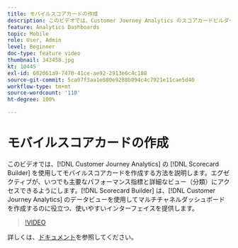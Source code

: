```yaml
---
title: モバイルスコアカードの作成
description: このビデオでは、Customer Journey Analytics のスコアカードビルダーを使用してモバイルスコアカードを作成する方法を説明します。 エグゼクティブが、いつでも主要なパフォーマンス指標と詳細なビュー（分類）にアクセスできるようにします。スコアカードビルダーは、Customer Journey Analytics のデータビューを使用してマルチチャネルダッシュボードを作成するのに役立つ、使いやすいインターフェイスを提供します。
feature: Analytics Dashboards
topic: Mobile
role: User, Admin
level: Beginner
doc-type: feature video
thumbnail: 343458.jpg
kt: 10445
exl-id: 602061a9-7470-41ce-ae92-2913e6c4c188
source-git-commit: 5ca07f3aa1e080e9288b094c4c7921e11cae5d40
workflow-type: tm+mt
source-wordcount: '110'
ht-degree: 100%

---
```


# モバイルスコアカードの作成

このビデオでは、[!DNL Customer Journey Analytics] の [!DNL Scorecard Builder] を使用してモバイルスコアカードを作成する方法を説明します。エグゼクティブが、いつでも主要なパフォーマンス指標と詳細なビュー（分類）にアクセスできるようにします。[!DNL Scorecard Builder] は、[!DNL Customer Journey Analytics] のデータビューを使用してマルチチャネルダッシュボードを作成するのに役立つ、使いやすいインターフェイスを提供します。

>[!VIDEO](https://video.tv.adobe.com/v/3409732/?quality=12&learn=on&captions=jpn)

詳しくは、[ドキュメント](https://experienceleague.adobe.com/docs/analytics-platform/using/cja-dashboards/create-scorecard.html?lang=ja)を参照してください。